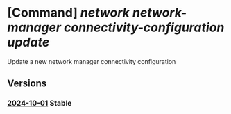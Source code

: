 # [Command] _network network-manager connectivity-configuration update_

Update a new network manager connectivity configuration

## Versions

### [2024-10-01](/Resources/mgmt-plane/L3N1YnNjcmlwdGlvbnMve30vcmVzb3VyY2Vncm91cHMve30vcHJvdmlkZXJzL21pY3Jvc29mdC5uZXR3b3JrL25ldHdvcmttYW5hZ2Vycy97fS9jb25uZWN0aXZpdHljb25maWd1cmF0aW9ucy97fQ==/2024-10-01.xml) **Stable**

<!-- mgmt-plane /subscriptions/{}/resourcegroups/{}/providers/microsoft.network/networkmanagers/{}/connectivityconfigurations/{} 2024-10-01 -->

